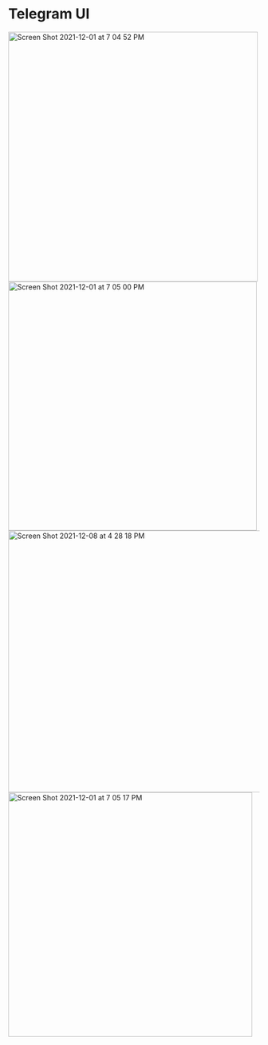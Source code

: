 # Telegram UI

<img width="500" alt="Screen Shot 2021-12-01 at 7 04 52 PM" src="https://user-images.githubusercontent.com/86506519/144235253-e9fcc7b9-7cfa-4195-91fa-78cda3148154.png">

<img width="498" alt="Screen Shot 2021-12-01 at 7 05 00 PM" src="https://user-images.githubusercontent.com/86506519/144235325-499fdd44-9e0a-45e9-ac48-391e72c81a81.png">

<img width="524" alt="Screen Shot 2021-12-08 at 4 28 18 PM" src="https://user-images.githubusercontent.com/86506519/145183672-d112068c-ab15-4069-babd-94bba820d996.png">

<img width="489" alt="Screen Shot 2021-12-01 at 7 05 17 PM" src="https://user-images.githubusercontent.com/86506519/144235407-7316fd0f-08ad-4f01-9735-b7f64fe1de31.png">
